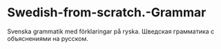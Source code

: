 # Swedish-from-scratch.-Grammar
Svenska grammatik med förklaringar på ryska. Шведская грамматика с объяснениями на русском.
